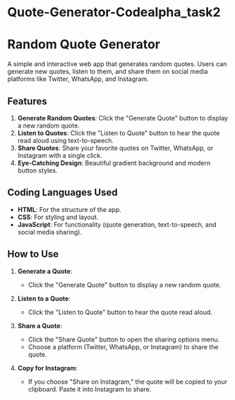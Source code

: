 # Quote-Generator-Codealpha_task2

# Random Quote Generator

A simple and interactive web app that generates random quotes. Users can generate new quotes, listen to them, and share them on social media platforms like Twitter, WhatsApp, and Instagram.

## Features

1. **Generate Random Quotes**: Click the "Generate Quote" button to display a new random quote.
2. **Listen to Quotes**: Click the "Listen to Quote" button to hear the quote read aloud using text-to-speech.
3. **Share Quotes**: Share your favorite quotes on Twitter, WhatsApp, or Instagram with a single click.
4. **Eye-Catching Design**: Beautiful gradient background and modern button styles.

## Coding Languages Used

 * **HTML**: For the structure of the app.
 * **CSS**: For styling and layout.
 * **JavaScript**: For functionality (quote generation, text-to-speech, and social media sharing).

## How to Use

1. **Generate a Quote**:
   - Click the "Generate Quote" button to display a new random quote.

2. **Listen to a Quote**:
   - Click the "Listen to Quote" button to hear the quote read aloud.

3. **Share a Quote**:
   - Click the "Share Quote" button to open the sharing options menu.
   - Choose a platform (Twitter, WhatsApp, or Instagram) to share the quote.

4. **Copy for Instagram**:
   - If you choose "Share on Instagram," the quote will be copied to your clipboard. Paste it into Instagram to share.
